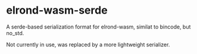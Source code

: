 # elrond-wasm-serde

A serde-based serialization format for elrond-wasm, similat to bincode, but no_std.

Not currently in use, was replaced by a more lightweight serializer.
